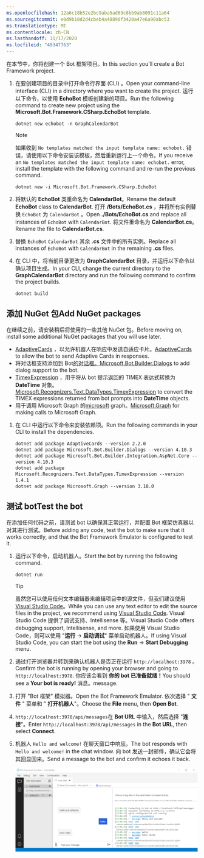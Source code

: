 ```yaml
---
ms.openlocfilehash: 12a6c18b52e2bc9aba5ad69c8bb9ab8091c11a64
ms.sourcegitcommit: e0d9b18d2d4cbeb4a48890f3420a47e6a90abc53
ms.translationtype: MT
ms.contentlocale: zh-CN
ms.lasthandoff: 11/17/2020
ms.locfileid: "49347763"
---
```

<!-- markdownlint-disable MD002 MD041 -->

<span data-ttu-id="7dac8-101">在本节中，你将创建一个 Bot 框架项目。</span><span class="sxs-lookup"><span data-stu-id="7dac8-101">In this section you'll create a Bot Framework project.</span></span>

1. <span data-ttu-id="7dac8-102">在要创建项目的目录中打开命令行界面 (CLI) 。</span><span class="sxs-lookup"><span data-stu-id="7dac8-102">Open your command-line interface (CLI) in a directory where you want to create the project.</span></span> <span data-ttu-id="7dac8-103">运行以下命令，以使用 **EchoBot** 模板创建新的项目。</span><span class="sxs-lookup"><span data-stu-id="7dac8-103">Run the following command to create new project using the **Microsoft.Bot.Framework.CSharp.EchoBot** template.</span></span>

    ```dotnetcli
    dotnet new echobot -n GraphCalendarBot
    ```

    > [!NOTE]
    > <span data-ttu-id="7dac8-104">如果收到 `No templates matched the input template name: echobot.` 错误，请使用以下命令安装该模板，然后重新运行上一个命令。</span><span class="sxs-lookup"><span data-stu-id="7dac8-104">If you receive an `No templates matched the input template name: echobot.` error, install the template with the following command and re-run the previous command.</span></span>
    >
    > ```dotnetcli
    > dotnet new -i Microsoft.Bot.Framework.CSharp.EchoBot
    > ```

1. <span data-ttu-id="7dac8-105">将默认的 **EchoBot** 类重命名为 **CalendarBot**。</span><span class="sxs-lookup"><span data-stu-id="7dac8-105">Rename the default **EchoBot** class to **CalendarBot**.</span></span> <span data-ttu-id="7dac8-106">打开 **/Bots/EchoBot.cs** ，并将所有实例替换 `EchoBot` 为 `CalendarBot` 。</span><span class="sxs-lookup"><span data-stu-id="7dac8-106">Open **./Bots/EchoBot.cs** and replace all instances of `EchoBot` with `CalendarBot`.</span></span> <span data-ttu-id="7dac8-107">将文件重命名为 **CalendarBot.cs**。</span><span class="sxs-lookup"><span data-stu-id="7dac8-107">Rename the file to **CalendarBot.cs**.</span></span>

1. <span data-ttu-id="7dac8-108">替换 `EchoBot` `CalendarBot` 其余 **.cs** 文件中的所有实例。</span><span class="sxs-lookup"><span data-stu-id="7dac8-108">Replace all instances of `EchoBot` with `CalendarBot` in the remaining **.cs** files.</span></span>

1. <span data-ttu-id="7dac8-109">在 CLI 中，将当前目录更改为 **GraphCalendarBot** 目录，并运行以下命令以确认项目生成。</span><span class="sxs-lookup"><span data-stu-id="7dac8-109">In your CLI, change the current directory to the **GraphCalendarBot** directory and run the following command to confirm the project builds.</span></span>

    ```dotnetcli
    dotnet build
    ```

## <a name="add-nuget-packages"></a><span data-ttu-id="7dac8-110">添加 NuGet 包</span><span class="sxs-lookup"><span data-stu-id="7dac8-110">Add NuGet packages</span></span>

<span data-ttu-id="7dac8-111">在继续之前，请安装稍后将使用的一些其他 NuGet 包。</span><span class="sxs-lookup"><span data-stu-id="7dac8-111">Before moving on, install some additional NuGet packages that you will use later.</span></span>

- <span data-ttu-id="7dac8-112">[AdaptiveCards](https://www.nuget.org/packages/AdaptiveCards/) ，以允许机器人在响应中发送自适应卡片。</span><span class="sxs-lookup"><span data-stu-id="7dac8-112">[AdaptiveCards](https://www.nuget.org/packages/AdaptiveCards/) to allow the bot to send Adaptive Cards in responses.</span></span>
- <span data-ttu-id="7dac8-113">将对话框支持添加到 Bot[的对话框。](https://www.nuget.org/packages/Microsoft.Bot.Builder.Dialogs/)</span><span class="sxs-lookup"><span data-stu-id="7dac8-113">[Microsoft.Bot.Builder.Dialogs](https://www.nuget.org/packages/Microsoft.Bot.Builder.Dialogs/) to add dialog support to the bot.</span></span>
- <span data-ttu-id="7dac8-114">[TimexExpression](https://www.nuget.org/packages/Microsoft.Recognizers.Text.DataTypes.TimexExpression/) ，用于将从 bot 提示返回的 TIMEX 表达式转换为 **DateTime** 对象。</span><span class="sxs-lookup"><span data-stu-id="7dac8-114">[Microsoft.Recognizers.Text.DataTypes.TimexExpression](https://www.nuget.org/packages/Microsoft.Recognizers.Text.DataTypes.TimexExpression/) to convert the TIMEX expressions returned from bot prompts into **DateTime** objects.</span></span>
- <span data-ttu-id="7dac8-115">用于调用 Microsoft Graph 的[microsoft](https://www.nuget.org/packages/Microsoft.Graph/) graph。</span><span class="sxs-lookup"><span data-stu-id="7dac8-115">[Microsoft.Graph](https://www.nuget.org/packages/Microsoft.Graph/) for making calls to Microsoft Graph.</span></span>

1. <span data-ttu-id="7dac8-116">在 CLI 中运行以下命令来安装依赖项。</span><span class="sxs-lookup"><span data-stu-id="7dac8-116">Run the following commands in your CLI to install the dependencies.</span></span>

    ```Shell
    dotnet add package AdaptiveCards --version 2.2.0
    dotnet add package Microsoft.Bot.Builder.Dialogs --version 4.10.3
    dotnet add package Microsoft.Bot.Builder.Integration.AspNet.Core --version 4.10.3
    dotnet add package Microsoft.Recognizers.Text.DataTypes.TimexExpression --version 1.4.1
    dotnet add package Microsoft.Graph --version 3.18.0
    ```

## <a name="test-the-bot"></a><span data-ttu-id="7dac8-117">测试 bot</span><span class="sxs-lookup"><span data-stu-id="7dac8-117">Test the bot</span></span>

<span data-ttu-id="7dac8-118">在添加任何代码之前，请测试 bot 以确保其正常运行，并配置 Bot 框架仿真器以对其进行测试。</span><span class="sxs-lookup"><span data-stu-id="7dac8-118">Before adding any code, test the bot to make sure that it works correctly, and that the Bot Framework Emulator is configured to test it.</span></span>

1. <span data-ttu-id="7dac8-119">运行以下命令，启动机器人。</span><span class="sxs-lookup"><span data-stu-id="7dac8-119">Start the bot by running the following command.</span></span>

    ```dotnetcli
    dotnet run
    ```

    > [!TIP]
    > <span data-ttu-id="7dac8-120">虽然您可以使用任何文本编辑器来编辑项目中的源文件，但我们建议使用 [Visual Studio Code](https://code.visualstudio.com/)。</span><span class="sxs-lookup"><span data-stu-id="7dac8-120">While you can use any text editor to edit the source files in the project, we recommend using [Visual Studio Code](https://code.visualstudio.com/).</span></span> <span data-ttu-id="7dac8-121">Visual Studio Code 提供了调试支持、Intellisense 等。</span><span class="sxs-lookup"><span data-stu-id="7dac8-121">Visual Studio Code offers debugging support, Intellisense, and more.</span></span> <span data-ttu-id="7dac8-122">如果使用 Visual Studio Code，则可以使用 "**运行**  ->  **启动调试**" 菜单启动机器人。</span><span class="sxs-lookup"><span data-stu-id="7dac8-122">If using Visual Studio Code, you can start the bot using the **Run** -> **Start Debugging** menu.</span></span>

1. <span data-ttu-id="7dac8-123">通过打开浏览器并转到来确认机器人是否正在运行 `http://localhost:3978` 。</span><span class="sxs-lookup"><span data-stu-id="7dac8-123">Confirm the bot is running by opening your browser and going to `http://localhost:3978`.</span></span> <span data-ttu-id="7dac8-124">你应该会看到 **你的 bot 已准备就绪！**</span><span class="sxs-lookup"><span data-stu-id="7dac8-124">You should see a **Your bot is ready!**</span></span> <span data-ttu-id="7dac8-125">消息。</span><span class="sxs-lookup"><span data-stu-id="7dac8-125">message.</span></span>

1. <span data-ttu-id="7dac8-126">打开 "Bot 框架" 模拟器。</span><span class="sxs-lookup"><span data-stu-id="7dac8-126">Open the Bot Framework Emulator.</span></span> <span data-ttu-id="7dac8-127">依次选择 " **文件** " 菜单和 " **打开机器人**"。</span><span class="sxs-lookup"><span data-stu-id="7dac8-127">Choose the **File** menu, then **Open Bot**.</span></span>

1. <span data-ttu-id="7dac8-128">`http://localhost:3978/api/messages`在 **Bot URL** 中输入，然后选择 "**连接**"。</span><span class="sxs-lookup"><span data-stu-id="7dac8-128">Enter `http://localhost:3978/api/messages` in the **Bot URL**, then select **Connect**.</span></span>

1. <span data-ttu-id="7dac8-129">机器人 `Hello and welcome!` 在聊天窗口中响应。</span><span class="sxs-lookup"><span data-stu-id="7dac8-129">The bot responds with `Hello and welcome!` in the chat window.</span></span> <span data-ttu-id="7dac8-130">向 bot 发送一封邮件，确认它会将其回显回来。</span><span class="sxs-lookup"><span data-stu-id="7dac8-130">Send a message to the bot and confirm it echoes it back.</span></span>

    ![连接到 bot 的 Bot 框架仿真程序的屏幕截图](images/test-emulator.png)
